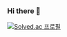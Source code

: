 ### Hi there 👋  
[![Solved.ac 프로필](http://mazassumnida.wtf/api/v2/generate_badge?boj=nutsnutsdonuts)](https://solved.ac/nutsnutsdonuts)

<!--
**dev-haesa/dev-haesa** is a ✨ _special_ ✨ repository because its `README.md` (this file) appears on your GitHub profile.

Here are some ideas to get you started:

- 🔭 I’m currently working on ...
- 🌱 I’m currently learning ...
- 👯 I’m looking to collaborate on ...
- 🤔 I’m looking for help with ...
- 💬 Ask me about ...
- 📫 How to reach me: ...
- 😄 Pronouns: ...
- ⚡ Fun fact: ...
-->
